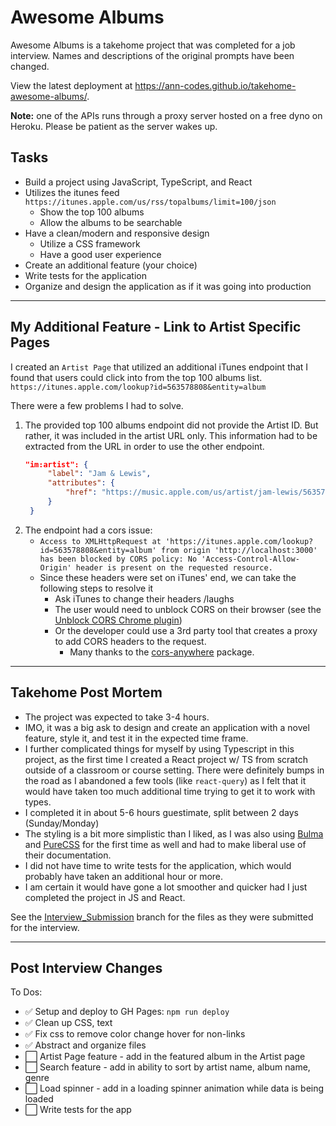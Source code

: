 # Awesome Albums

Awesome Albums is a takehome project that was completed for a job interview. Names and descriptions of the original prompts have been changed.

View the latest deployment at https://ann-codes.github.io/takehome-awesome-albums/.

**Note:** one of the APIs runs through a proxy server hosted on a free dyno on Heroku. Please be patient as the server wakes up. 

## Tasks

- Build a project using JavaScript, TypeScript, and React
- Utilizes the itunes feed `https://itunes.apple.com/us/rss/topalbums/limit=100/json`
  - Show the top 100 albums
  - Allow the albums to be searchable
- Have a clean/modern and responsive design
  - Utilize a CSS framework
  - Have a good user experience
- Create an additional feature (your choice)
- Write tests for the application
- Organize and design the application as if it was going into production

---

## My Additional Feature - Link to Artist Specific Pages

I created an `Artist Page` that utilized an additional iTunes endpoint that I found that users could click into from the top 100 albums list. `https://itunes.apple.com/lookup?id=563578808&entity=album`

There were a few problems I had to solve. 
1. The provided top 100 albums endpoint did not provide the Artist ID. But rather, it was included in the artist URL only. This information had to be extracted from the URL in order to use the other endpoint. 
   ```json
   "im:artist": {
        "label": "Jam & Lewis",
        "attributes": {
            "href": "https://music.apple.com/us/artist/jam-lewis/563578808?uo=2"
        }
    }
   ```
2. The endpoint had a cors issue: 
   - `Access to XMLHttpRequest at 'https://itunes.apple.com/lookup?id=563578808&entity=album' from origin 'http://localhost:3000' has been blocked by CORS policy: No 'Access-Control-Allow-Origin' header is present on the requested resource.` 
   - Since these headers were set on iTunes' end, we can take the following steps to resolve it
     - Ask iTunes to change their headers /laughs
     - The user would need to unblock CORS on their browser (see the [Unblock CORS Chrome plugin](https://add0n.com/access-control.html))
     - Or the developer could use a 3rd party tool that creates a proxy to add CORS headers to the request.  
       - Many thanks to the [cors-anywhere](https://www.npmjs.com/package/cors-anywhere) package.


---

## Takehome Post Mortem

- The project was expected to take 3-4 hours. 
- IMO, it was a big ask to design and create an application with a novel feature, style it, and test it in the expected time frame. 
- I further complicated things for myself by using Typescript in this project, as the first time I created a React project w/ TS from scratch outside of a classroom or course setting. There were definitely bumps in the road as I abandoned a few tools (like `react-query`) as I felt that it would have taken too much additional time trying to get it to work with types.  
- I completed it in about 5-6 hours guestimate, split between 2 days (Sunday/Monday)
- The styling is a bit more simplistic than I liked, as I was also using [Bulma](https://bulma.io/) and [PureCSS](https://purecss.io/) for the first time as well and had to make liberal use of their documentation. 
- I did not have time to write tests for the application, which would probably have taken an additional hour or more. 
- I am certain it would have gone a lot smoother and quicker had I just completed the project in JS and React. 

See the [Interview_Submission](https://github.com/ann-codes/takehome-awesome-albums/tree/Interview_Submission) branch for the files as they were submitted for the interview. 

---

## Post Interview Changes

To Dos: 
- ✅  Setup and deploy to GH Pages: `npm run deploy`
- ✅  Clean up CSS, text 
- ✅  Fix css to remove color change hover for non-links
- ✅  Abstract and organize files
- ⬜  Artist Page feature - add in the featured album in the Artist page
- ⬜  Search feature - add in ability to sort by artist name, album name, genre
- ⬜  Load spinner - add in a loading spinner animation while data is being loaded
- ⬜  Write tests for the app
